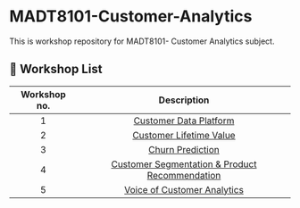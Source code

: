 # MADT8101-Customer-Analytics


This is workshop repository for MADT8101- Customer Analytics subject.

## :dart: Workshop List ##
| Workshop no. | Description |
| :---: | :---: |
| 1 | [Customer Data Platform](https://github.com/Thaniparn/MADT8101-Customer-Analytics/blob/90ff64a3cd31c435abbfb8873ca4d2c13a3d8eb8/Workshop1%20-%20Customer%20Data%20Platform/README.md) |
| 2 | [Customer Lifetime Value](https://github.com/Thaniparn/MADT8101-Customer-Analytics/blob/2742c7446112646df709eed13ca6fa82e80965ff/Workshop2%20-%20Customer%20Lifetime%20Value/README.md) |
| 3 | [Churn Prediction](https://github.com/Thaniparn/MADT8101-Customer-Analytics/blob/2742c7446112646df709eed13ca6fa82e80965ff/Workshop3%20-%20Churn%20Prediction/README.md) |
| 4 | [Customer Segmentation & Product Recommendation](https://github.com/Thaniparn/MADT8101-Customer-Analytics/blob/2742c7446112646df709eed13ca6fa82e80965ff/Workshop4%20-%20Customer%20Segmentation%20%26%20Product%20Recommendation/README.md) |
| 5 | [Voice of Customer Analytics](https://github.com/Thaniparn/MADT8101-Customer-Analytics/blob/2742c7446112646df709eed13ca6fa82e80965ff/Workshop5%20-%20Voice%20of%20Customer%20Analytics/README.md) |
